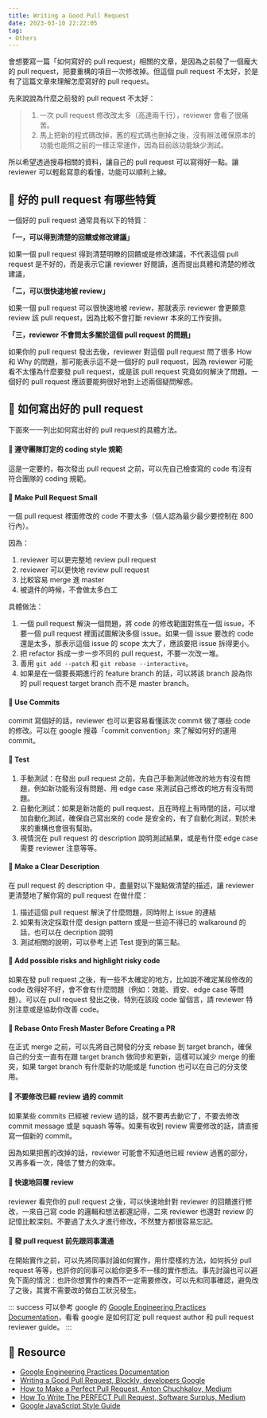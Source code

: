 ```yaml
---
title: Writing a Good Pull Request
date: 2023-03-10 22:22:05
tag:
- Others
---
```


會想要寫一篇「如何寫好的 pull request」相關的文章，是因為之前發了一個龐大的 pull request，把要重構的項目一次修改掉。但這個 pull request 不太好，於是有了這篇文章來理解怎麼寫好的 pull request。

<!-- more -->

先來說說為什麼之前發的 pull request 不太好：

> 1. 一次 pull request 修改改太多（高達兩千行），reviewer 會看了很痛苦。
> 2. 馬上把新的程式碼改掉，舊的程式碼也刪掉之後，沒有辦法確保原本的功能也能照之前的一樣正常運作，因為目前該功能缺少測試。

所以希望透過搜尋相關的資料，讓自己的 pull request 可以寫得好一點。讓 reviewer 可以輕鬆寫意的看懂，功能可以順利上線。

## 🐳 好的 pull request 有哪些特質

一個好的 pull request 通常具有以下的特質：

**「一，可以得到清楚的回饋或修改建議」**

如果一個 pull request 得到清楚明瞭的回饋或是修改建議，不代表這個 pull request 是不好的，而是表示它讓 reviewer 好閱讀，進而提出具體和清楚的修改建議，

**「二，可以很快速地被 review」**

如果一個 pull request 可以很快速地被 review，那就表示 reviewer 會更願意 review 該 pull request，因為比較不會打斷 reviewr 本來的工作安排。

**「三，reviewer 不會問太多關於這個 pull request 的問題」**

如果你的 pull request 發出去後，reviewer 對這個 pull request 問了很多 How 和 Why 的問題，那可能表示這不是一個好的 pull request，因為 reviewer 可能看不太懂為什麼要發 pull request，或是該 pull request 究竟如何解決了問題。一個好的 pull request 應該要能夠很好地對上述兩個疑問解惑。

## 🐳 如何寫出好的 pull request

下面來一一列出如何寫出好的 pull request的具體方法。

#### 🦀 遵守團隊訂定的 coding style 規範

這是一定要的，每次發出 pull request 之前，可以先自己檢查寫的 code 有沒有符合團隊的 coding 規範。

#### 🦀 Make Pull Request Small

一個 pull request 裡面修改的 code 不要太多（個人認為最少最少要控制在 800 行內）。

因為：
1. reviewer 可以更完整地 review pull request
2. reviewer 可以更快地 review pull request
3. 比較容易 merge 進 master
4. 被退件的時候，不會做太多白工

具體做法：
1. 一個 pull request 解決一個問題，將 code 的修改範圍對焦在一個 issue，不要一個 pull request 裡面試圖解決多個 issue。如果一個 issue 要改的 code 還是太多，那表示這個 issue 的 scope 太大了，應該要把 issue 拆得更小。
2. 把 refactor 拆成一步一步不同的 pull request，不要一次改一堆。
3. 善用 `git add --patch` 和 `git rebase --interactive`。
4. 如果是在一個要長期進行的 feature branch 的話，可以將該 branch 設為你的 pull request target branch 而不是 master branch。

#### 🦀 Use Commits

commit 寫個好的話，reviewer 也可以更容易看懂該次 commit 做了哪些 code 的修改。可以在 google 搜尋「commit convention」來了解如何好的運用 commit。

#### 🦀 Test

1. 手動測試：在發出 pull request 之前，先自己手動測試修改的地方有沒有問題，例如新功能有沒有問題、用 edge case 來測試自己修改的地方有沒有問題。
2. 自動化測試：如果是新功能的 pull request，且在時程上有時間的話，可以增加自動化測試，確保自己寫出來的 code 是安全的，有了自動化測試，對於未來的重構也會很有幫助。
3. 視情況在 pull request 的 description 說明測試結果，或是有什麼 edge case 需要 reviewer 注意等等。

#### 🦀 Make a Clear Description

在 pull request 的 description 中，盡量對以下幾點做清楚的描述，讓 reviewer 更清楚地了解你寫的 pull request 在做什麼：

1. 描述這個 pull request 解決了什麼問題，同時附上 issue 的連結
2. 如果有決定採取什麼 design pattern 或是一些迫不得已的 walkaround 的話，也可以在 decription 說明
3. 測試相關的說明，可以參考上述 Test 提到的第三點。

#### 🦀 Add possible risks and highlight risky code

如果在發 pull request 之後，有一些不太確定的地方，比如說不確定某段修改的 code 改得好不好，會不會有什麼問題（例如：效能、資安、edge case 等問題）。可以在 pull request 發出之後，特別在該段 code 留個言，請 reviewer 特別注意或是協助你改善 code。

#### 🦀 Rebase Onto Fresh Master Before Creating a PR

在正式 merge 之前，可以先將自己開發的分支 rebase 到 target branch，確保自己的分支一直有在跟 target branch 做同步和更新，這樣可以減少 merge 的衝突，如果 target branch 有什麼新的功能或是 function 也可以在自己的分支使用。

#### 🦀 不要修改已經 review 過的 commit

如果某些 commits 已經被 review 過的話，就不要再去動它了，不要去修改 commit message 或是 squash 等等。如果有收到 review 需要修改的話，請直接寫一個新的 commit。

因為如果把舊的改掉的話，reviewer 可能會不知道他已經 review 過舊的部分，又再多看一次，降低了雙方的效率。

#### 🦀 快速地回覆 review

reviewer 看完你的 pull request 之後，可以快速地針對 reviewer 的回饋進行修改，一來自己寫 code 的邏輯和想法都還記得，二來 reviewer 也還對 review 的記憶比較深刻。不要過了太久才進行修改，不然雙方都很容易忘記。

#### 🦀 發 pull request 前先跟同事溝通

在開始實作之前，可以先將同事討論如何實作，用什麼樣的方法，如何拆分 pull request 等等，也許你的同事可以給你更多不一樣的實作想法。事先討論也可以避免下面的情況：也許你想實作的東西不一定需要修改，可以先和同事確認，避免改了之後，其實不需要改的做白工狀況發生。

::: success
可以參考 google 的 <a href="https://google.github.io/eng-practices/" target="_blank">Google Engineering Practices Documentation</a>，看看 google 是如何訂定 pull request author 和 pull request reviewer guide。
:::

## 🐳 Resource

- [Google Engineering Practices Documentation](https://google.github.io/eng-practices/)
- [Writing a Good Pull Request, Blockly, developers Google](https://developers.google.com/blockly/guides/contribute/get-started/write_a_good_pr)
- [How to Make a Perfect Pull Request, Anton Chuchkalov, Medium](https://betterprogramming.pub/how-to-make-a-perfect-pull-request-3578fb4c112)
- [How To Write The PERFECT Pull Request, Software Surplus, Medium](https://levelup.gitconnected.com/how-to-write-the-perfect-pull-request-d044625ace98)
- [Google JavaScript Style Guide](https://google.github.io/styleguide/jsguide.html)
